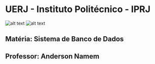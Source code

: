 # UERJ - Instituto Politécnico - IPRJ

![alt text](https://upload.wikimedia.org/wikipedia/pt/e/e2/Logo_uerj_cor.gif|width=100)
![alt text](https://upload.wikimedia.org/wikipedia/commons/9/9b/Logo-iprj.png|width=100)

## Matéria: Sistema de Banco de Dados
## Professor: Anderson Namem